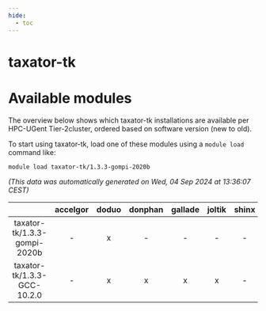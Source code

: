 ```yaml
---
hide:
  - toc
---
```


taxator-tk
==========

# Available modules


The overview below shows which taxator-tk installations are available per HPC-UGent Tier-2cluster, ordered based on software version (new to old).

To start using taxator-tk, load one of these modules using a `module load` command like:

```shell
module load taxator-tk/1.3.3-gompi-2020b
```

*(This data was automatically generated on Wed, 04 Sep 2024 at 13:36:07 CEST)*  

| |accelgor|doduo|donphan|gallade|joltik|shinx|skitty|
| :---: | :---: | :---: | :---: | :---: | :---: | :---: | :---: |
|taxator-tk/1.3.3-gompi-2020b|-|x|-|-|-|-|-|
|taxator-tk/1.3.3-GCC-10.2.0|-|x|x|x|x|-|x|
